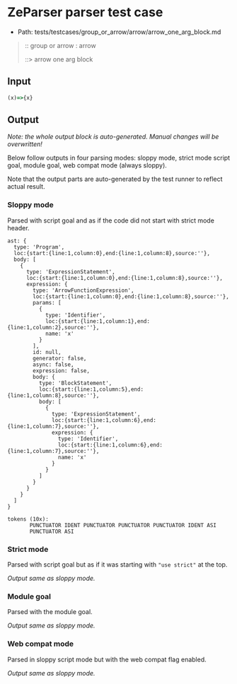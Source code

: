 # ZeParser parser test case

- Path: tests/testcases/group_or_arrow/arrow/arrow_one_arg_block.md

> :: group or arrow : arrow
>
> ::> arrow one arg block

## Input

`````js
(x)=>{x}
`````

## Output

_Note: the whole output block is auto-generated. Manual changes will be overwritten!_

Below follow outputs in four parsing modes: sloppy mode, strict mode script goal, module goal, web compat mode (always sloppy).

Note that the output parts are auto-generated by the test runner to reflect actual result.

### Sloppy mode

Parsed with script goal and as if the code did not start with strict mode header.

`````
ast: {
  type: 'Program',
  loc:{start:{line:1,column:0},end:{line:1,column:8},source:''},
  body: [
    {
      type: 'ExpressionStatement',
      loc:{start:{line:1,column:0},end:{line:1,column:8},source:''},
      expression: {
        type: 'ArrowFunctionExpression',
        loc:{start:{line:1,column:0},end:{line:1,column:8},source:''},
        params: [
          {
            type: 'Identifier',
            loc:{start:{line:1,column:1},end:{line:1,column:2},source:''},
            name: 'x'
          }
        ],
        id: null,
        generator: false,
        async: false,
        expression: false,
        body: {
          type: 'BlockStatement',
          loc:{start:{line:1,column:5},end:{line:1,column:8},source:''},
          body: [
            {
              type: 'ExpressionStatement',
              loc:{start:{line:1,column:6},end:{line:1,column:7},source:''},
              expression: {
                type: 'Identifier',
                loc:{start:{line:1,column:6},end:{line:1,column:7},source:''},
                name: 'x'
              }
            }
          ]
        }
      }
    }
  ]
}

tokens (10x):
       PUNCTUATOR IDENT PUNCTUATOR PUNCTUATOR PUNCTUATOR IDENT ASI
       PUNCTUATOR ASI
`````

### Strict mode

Parsed with script goal but as if it was starting with `"use strict"` at the top.

_Output same as sloppy mode._

### Module goal

Parsed with the module goal.

_Output same as sloppy mode._

### Web compat mode

Parsed in sloppy script mode but with the web compat flag enabled.

_Output same as sloppy mode._
